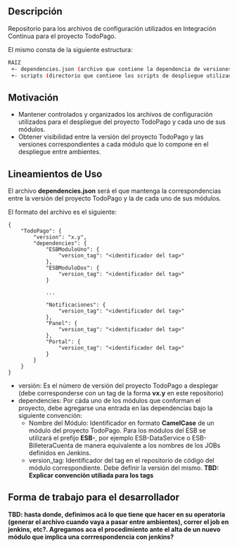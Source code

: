 ## Descripción
Repositorio para los archivos de configuración utilizados en Integración Continua para el proyecto TodoPago.

El mismo consta de la siguiente estructura:

```sh
RAIZ
 +- dependencies.json (archivo que contiene la dependencia de versiones de cada módulo del proyecto TodoPago)
 +- scripts (directorio que contiene los scripts de despliegue utilizados para desplegar los módulos del proyecto TodoPago)
```

## Motivación
* Mantener controlados y organizados los archivos de configuración utilizados para el despliegue del proyecto TodoPago y cada uno de sus módulos.
* Obtener visibilidad entre la versión del proyecto TodoPago y las versiones correspondientes a cada módulo que lo compone en el despliegue entre ambientes. 

## Lineamientos de Uso

El archivo **dependencies.json** será el que mantenga la correspondencias entre la versión del proyecto TodoPago y la de cada uno de sus módulos. 

El formato del archivo es el siguiente:

```
{
	"TodoPago": {
		"version": "x.y",
		"dependencies": {
			"ESBModuloUno": {
				"version_tag": "<identificador del tag>"
			},
			"ESBModuloDos": {
				"version_tag": "<identificador del tag>"
			}
			
			...
			
			"Notificaciones": {
				"version_tag": "<identificador del tag>"
			},
			"Panel": {
				"version_tag": "<identificador del tag>"
			},
			"Portal": {
				"version_tag": "<identificador del tag>"
			}
		}
	}
}
```

* versión: Es el número de versión del proyecto TodoPago a desplegar (debe corresponderse con un tag de la forma **vx.y** en este repositorio)
* dependencies: Por cáda uno de los módulos que conforman el proyecto, debe agregarse una entrada en las dependencias bajo la siguiente convención:
    * Nombre del Módulo: Identificador en formato **CamelCase** de un módulo del proyecto TodoPago. Para los módulos del ESB se utilizará el prefijo **ESB-**, por ejemplo ESB-DataService o ESB-BilleteraCuenta de manera equivalente a los nombres de los JOBs definidos en Jenkins.
    * version_tag: Identificador del tag en el repositorio de código del módulo correspondiente. Debe definir la versión del mismo. **TBD: Explicar convención utiliada para los tags**

## Forma de trabajo para el desarrollador

**TBD: hasta donde, definimos acá lo que tiene que hacer en su operatoria (generar el archivo cuando vaya a pasar entre ambientes), correr el job en jenkins, etc?. Agregamos aca el procedimiento ante el alta de un nuevo módulo que implica una corrrespondencia con jenkins?**


